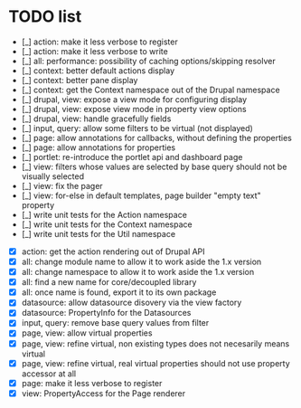 # TODO list

 *  [_] action: make it less verbose to register
 *  [_] action: make it less verbose to write
 *  [_] all: performance: possibility of caching options/skipping resolver
 *  [_] context: better default actions display
 *  [_] context: better pane display
 *  [_] context: get the Context namespace out of the Drupal namespace
 *  [_] drupal, view: expose a view mode for configuring display
 *  [_] drupal, view: expose view mode in property view options
 *  [_] drupal, view: handle gracefully fields
 *  [_] input, query: allow some filters to be virtual (not displayed)
 *  [_] page: allow annotations for callbacks, without defining the properties
 *  [_] page: allow annotations for properties
 *  [_] portlet: re-introduce the portlet api and dashboard page
 *  [_] view: filters whose values are selected by base query should not be visually selected
 *  [_] view: fix the pager
 *  [_] view: for-else in default templates, page builder "empty text" property
 *  [_] write unit tests for the Action namespace
 *  [_] write unit tests for the Context namespace
 *  [_] write unit tests for the Util namespace
 *  [x] action: get the action rendering out of Drupal API
 *  [x] all: change module name to allow it to work aside the 1.x version
 *  [x] all: change namespace to allow it to work aside the 1.x version
 *  [x] all: find a new name for core/decoupled library
 *  [x] all: once name is found, export it to its own package
 *  [x] datasource: allow datasource disovery via the view factory
 *  [x] datasource: PropertyInfo for the Datasources
 *  [x] input, query: remove base query values from filter
 *  [x] page, view: allow virtual properties
 *  [x] page, view: refine virtual, non existing types does not necesarily means virtual
 *  [x] page, view: refine virtual, real virtual properties should not use property accessor at all
 *  [x] page: make it less verbose to register
 *  [x] view: PropertyAccess for the Page renderer
